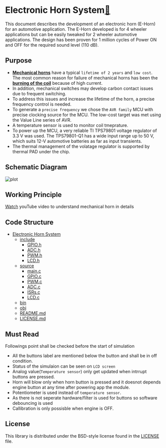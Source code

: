 # Electronic Horn System[📣](https://www.ti.com/lit/an/slva563/slva563.pdf?ts=1653760961598&ref_url=https%253A%252F%252Fwww.google.com%252F) 
This document describes the development of an electronic horn (E-Horn) for an automotive application. The E-Horn developed is for 4 wheeler applications but can be easily tweaked for 2 wheeler automotive applications.
The design has been proven for 1 million cycles of Power ON and OFF for the required sound level (110 dB).

## Purpose ##
- [**Mechanical horns**](https://drive.google.com/file/d/1Wpg6y5j7gNXZ7x0dmo2y9Jh2PzMjeUDC/view?usp=sharing) have a typical `lifetime of 2 years` and `low cost`. The most common reason for failure of mechanical horns has been the [**burning of the coil**](https://www.team-bhp.com/forum/technical-stuff/251273-erratic-behavior-cars-horn.html) because of high current.
- In addition, mechanical switches may develop carbon contact issues due to frequent switching.
- To address this issues and increase the lifetime of the horn, a precise frequency control is needed. 
- To generate a `precise frequency` we chose the `AVR family` MCU with precise clocking source for the MCU. The low-cost target was met using the Value Line series of AVR.
- A temperature sensor is used to monitor coil tmeprature.
- To power up the MCU, a very reliable TI TPS79801 voltage regulator of 3.3 V was used. The TPS79801-Q1 has a wide input range up to 50 V, which suits 12-V automotive batteries as far as input transients.
- The thermal management of the volatage regulator is supported by thermal PAD under the chip.

## Schematic Diagram

![plot](https://embed.creately.com/Pa2FC4PgWFw?type=svg)

## Working Principle ##
[Watch](https://www.youtube.com/watch?v=ApRdXy28Qag) youTube video to understand mechanical horn in details

## Code Structure ##
 * [Electronic Horn System]()
    * [include](/include/)
      * [GPIO.h](/include/GPIO.h)
      * [ADC.h](/include/ADC.h)
      * [PWM.h](/include/PWM.h)
      * [LCD.h](/include/LCD.h)
   * [source](/source/)
      * [main.c](/source/main.c)
      * [GPIO.c](/source/GPIO.c)
      * [PWM.c](/source/PWM.c)
      * [ADC.c](/source/ADC.c)
      * [ISRs.c](/source/ISRs.c)
      * [LCD.c](/source/LCD.c)         
   * [bin](/bin/)
   * [obj](/obj/)
   * [README.md](/README.md)
   * [LICENSE.md](/LICENSE.md)

## Must Read ##
Followings point shall be checked before the start of simulation
- All the buttons label are mentioned below the button and shall be in off condition.
- Status of the simulaion can be seen on `LCD screen`
- Analog value(`Temperature sensor`) only get updated when intrrupt buttons are pressed.
- Horn will blow only when horn button is pressed and it doesnot depends engine button at any time after powering app the module.
- Potentiometer is used instead of `temperature sensor`.
- As there is not seperate hardware/filter is used for buttons so software debouncing is used
- Callibration is only possisble when engine is OFF.

## License ##

This library is distributed under the BSD-style license found in the [LICENSE](/LICENSE.md)
file.
